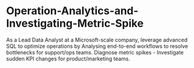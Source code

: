 # Operation-Analytics-and-Investigating-Metric-Spike
As a Lead Data Analyst at a Microsoft-scale company, leverage advanced SQL to optimize operations by Analysing end-to-end workflows to resolve bottlenecks for support/ops teams.  Diagnose metric spikes - Investigate sudden KPI changes  for product/marketing teams.   
